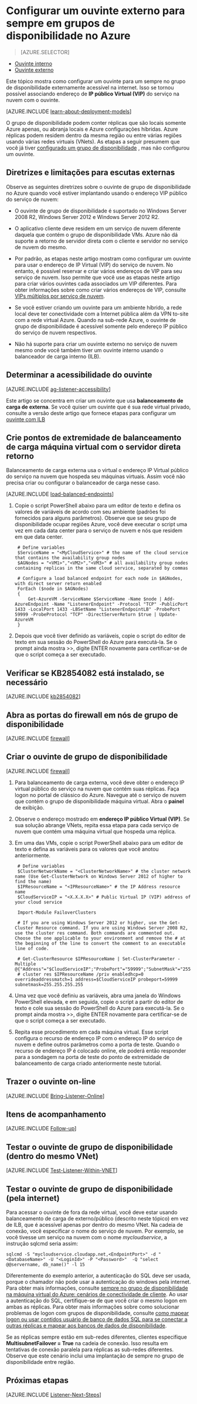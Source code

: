 <properties
    pageTitle="Configurar um ouvinte externo para sempre em grupos de disponibilidade | Microsoft Azure"
    description="Este tutorial orienta você pelas etapas de criação de um sempre na disponibilidade grupo ouvinte no Azure que é acessível externamente usando o endereço IP Virtual público do serviço de nuvem associado."
    services="virtual-machines-windows"
    documentationCenter="na"
    authors="MikeRayMSFT"
    manager="jhubbard"
    editor=""
    tags="azure-service-management" />
<tags
    ms.service="virtual-machines-windows"
    ms.devlang="na"
    ms.topic="article"
    ms.tgt_pltfrm="vm-windows-sql-server"
    ms.workload="infrastructure-services"
    ms.date="07/12/2016"
    ms.author="MikeRayMSFT" />

# <a name="configure-an-external-listener-for-always-on-availability-groups-in-azure"></a>Configurar um ouvinte externo para sempre em grupos de disponibilidade no Azure

> [AZURE.SELECTOR]
- [Ouvinte interno](virtual-machines-windows-classic-ps-sql-int-listener.md)
- [Ouvinte externo](virtual-machines-windows-classic-ps-sql-ext-listener.md)

Este tópico mostra como configurar um ouvinte para um sempre no grupo de disponibilidade externamente acessível na internet. Isso se tornou possível associando endereço de **IP público Virtual (VIP)** do serviço na nuvem com o ouvinte.

[AZURE.INCLUDE [learn-about-deployment-models](../../includes/learn-about-deployment-models-classic-include.md)]


O grupo de disponibilidade podem conter réplicas que são locais somente Azure apenas, ou abranja locais e Azure configurações híbridas. Azure réplicas podem residem dentro da mesma região ou entre várias regiões usando várias redes virtuais (VNets). As etapas a seguir presumem que você já tiver [configurado um grupo de disponibilidade](virtual-machines-windows-classic-portal-sql-alwayson-availability-groups.md) , mas não configurou um ouvinte.

## <a name="guidelines-and-limitations-for-external-listeners"></a>Diretrizes e limitações para escutas externas

Observe as seguintes diretrizes sobre o ouvinte de grupo de disponibilidade no Azure quando você estiver implantando usando o endereço VIP público do serviço de nuvem:

- O ouvinte de grupo de disponibilidade é suportado no Windows Server 2008 R2, Windows Server 2012 e Windows Server 2012 R2.

- O aplicativo cliente deve residem em um serviço de nuvem diferente daquela que contém o grupo de disponibilidade VMs. Azure não dá suporte a retorno de servidor direta com o cliente e servidor no serviço de nuvem do mesmo.

- Por padrão, as etapas neste artigo mostram como configurar um ouvinte para usar o endereço de IP Virtual (VIP) do serviço de nuvem. No entanto, é possível reservar e criar vários endereços de VIP para seu serviço de nuvem. Isso permite que você use as etapas neste artigo para criar vários ouvintes cada associados um VIP diferentes. Para obter informações sobre como criar vários endereços de VIP, consulte [VIPs múltiplos por serviço de nuvem](../load-balancer/load-balancer-multivip.md).

- Se você estiver criando um ouvinte para um ambiente híbrido, a rede local deve ter conectividade com a Internet pública além da VPN to-site com a rede virtual Azure. Quando na sub-rede Azure, o ouvinte de grupo de disponibilidade é acessível somente pelo endereço IP público do serviço de nuvem respectivos.

- Não há suporte para criar um ouvinte externo no serviço de nuvem mesmo onde você também tiver um ouvinte interno usando o balanceador de carga interno (ILB).

## <a name="determine-the-accessibility-of-the-listener"></a>Determinar a acessibilidade do ouvinte

[AZURE.INCLUDE [ag-listener-accessibility](../../includes/virtual-machines-ag-listener-determine-accessibility.md)]

Este artigo se concentra em criar um ouvinte que usa **balanceamento de carga de externa**. Se você quiser um ouvinte que é sua rede virtual privado, consulte a versão deste artigo que fornece etapas para configurar um [ouvinte com ILB](virtual-machines-windows-classic-ps-sql-int-listener.md)

## <a name="create-load-balanced-vm-endpoints-with-direct-server-return"></a>Crie pontos de extremidade de balanceamento de carga máquina virtual com o servidor direta retorno

Balanceamento de carga externa usa o virtual o endereço IP Virtual público do serviço na nuvem que hospeda seu máquinas virtuais. Assim você não precisa criar ou configurar o balanceador de carga nesse caso.

[AZURE.INCLUDE [load-balanced-endpoints](../../includes/virtual-machines-ag-listener-load-balanced-endpoints.md)]

1. Copie o script PowerShell abaixo para um editor de texto e defina os valores de variáveis de acordo com seu ambiente (padrões foi fornecidos para alguns parâmetros). Observe que se seu grupo de disponibilidade ocupar regiões Azure, você deve executar o script uma vez em cada data center para o serviço de nuvem e nós que residem em que data center.

        # Define variables
        $ServiceName = "<MyCloudService>" # the name of the cloud service that contains the availability group nodes
        $AGNodes = "<VM1>","<VM2>","<VM3>" # all availability group nodes containing replicas in the same cloud service, separated by commas

        # Configure a load balanced endpoint for each node in $AGNodes, with direct server return enabled
        ForEach ($node in $AGNodes)
        {
            Get-AzureVM -ServiceName $ServiceName -Name $node | Add-AzureEndpoint -Name "ListenerEndpoint" -Protocol "TCP" -PublicPort 1433 -LocalPort 1433 -LBSetName "ListenerEndpointLB" -ProbePort 59999 -ProbeProtocol "TCP" -DirectServerReturn $true | Update-AzureVM
        }

1. Depois que você tiver definido as variáveis, copie o script do editor de texto em sua sessão do PowerShell do Azure para executá-la. Se o prompt ainda mostra >>, digite ENTER novamente para certificar-se de que o script começa a ser executado.

## <a name="verify-that-kb2854082-is-installed-if-necessary"></a>Verificar se KB2854082 está instalado, se necessário

[AZURE.INCLUDE [kb2854082](../../includes/virtual-machines-ag-listener-kb2854082.md)]

## <a name="open-the-firewall-ports-in-availability-group-nodes"></a>Abra as portas do firewall em nós de grupo de disponibilidade

[AZURE.INCLUDE [firewall](../../includes/virtual-machines-ag-listener-open-firewall.md)]

## <a name="create-the-availability-group-listener"></a>Criar o ouvinte de grupo de disponibilidade

[AZURE.INCLUDE [firewall](../../includes/virtual-machines-ag-listener-create-listener.md)]

1. Para balanceamento de carga externa, você deve obter o endereço IP virtual público do serviço na nuvem que contém suas réplicas. Faça logon no portal de clássico do Azure. Navegue até o serviço de nuvem que contém o grupo de disponibilidade máquina virtual. Abra o **painel** de exibição.

3. Observe o endereço mostrado em **endereço IP público Virtual (VIP)**. Se sua solução abrange VNets, repita essa etapa para cada serviço de nuvem que contém uma máquina virtual que hospeda uma réplica.

4. Em uma das VMs, copie o script PowerShell abaixo para um editor de texto e defina as variáveis para os valores que você anotou anteriormente.

        # Define variables
        $ClusterNetworkName = "<ClusterNetworkName>" # the cluster network name (Use Get-ClusterNetwork on Windows Server 2012 of higher to find the name)
        $IPResourceName = "<IPResourceName>" # the IP Address resource name
        $CloudServiceIP = "<X.X.X.X>" # Public Virtual IP (VIP) address of your cloud service

        Import-Module FailoverClusters

        # If you are using Windows Server 2012 or higher, use the Get-Cluster Resource command. If you are using Windows Server 2008 R2, use the cluster res command. Both commands are commented out. Choose the one applicable to your environment and remove the # at the beginning of the line to convert the comment to an executable line of code.

        # Get-ClusterResource $IPResourceName | Set-ClusterParameter -Multiple @{"Address"="$CloudServiceIP";"ProbePort"="59999";"SubnetMask"="255.255.255.255";"Network"="$ClusterNetworkName";"OverrideAddressMatch"=1;"EnableDhcp"=0}
        # cluster res $IPResourceName /priv enabledhcp=0 overrideaddressmatch=1 address=$CloudServiceIP probeport=59999  subnetmask=255.255.255.255


1. Uma vez que você definiu as variáveis, abra uma janela do Windows PowerShell elevada, e em seguida, copie o script a partir do editor de texto e cole sua sessão do PowerShell do Azure para executá-la. Se o prompt ainda mostra >>, digite ENTER novamente para certificar-se de que o script começa a ser executado.

1. Repita esse procedimento em cada máquina virtual. Esse script configura o recurso de endereço IP com o endereço IP do serviço de nuvem e define outros parâmetros como a porta de teste. Quando o recurso de endereço IP é colocado online, ele poderá então responder para a sondagem na porta de teste do ponto de extremidade de balanceamento de carga criado anteriormente neste tutorial.

## <a name="bring-the-listener-online"></a>Trazer o ouvinte on-line

[AZURE.INCLUDE [Bring-Listener-Online](../../includes/virtual-machines-ag-listener-bring-online.md)]

## <a name="follow-up-items"></a>Itens de acompanhamento

[AZURE.INCLUDE [Follow-up](../../includes/virtual-machines-ag-listener-follow-up.md)]

## <a name="test-the-availability-group-listener-within-the-same-vnet"></a>Testar o ouvinte de grupo de disponibilidade (dentro do mesmo VNet)

[AZURE.INCLUDE [Test-Listener-Within-VNET](../../includes/virtual-machines-ag-listener-test.md)]

## <a name="test-the-availability-group-listener-over-the-internet"></a>Testar o ouvinte de grupo de disponibilidade (pela internet)

Para acessar o ouvinte de fora da rede virtual, você deve estar usando balanceamento de carga de externo/público (descrito neste tópico) em vez de ILB, que é acessível apenas por dentro do mesmo VNet. Na cadeia de conexão, você especificar o nome do serviço de nuvem. Por exemplo, se você tivesse um serviço na nuvem com o nome *mycloudservice*, a instrução sqlcmd seria assim:

    sqlcmd -S "mycloudservice.cloudapp.net,<EndpointPort>" -d "<DatabaseName>" -U "<LoginId>" -P "<Password>"  -Q "select @@servername, db_name()" -l 15

Diferentemente do exemplo anterior, a autenticação do SQL deve ser usada, porque o chamador não pode usar a autenticação do windows pela internet. Para obter mais informações, consulte [sempre no grupo de disponibilidade na máquina virtual do Azure: cenários de conectividade de cliente](http://blogs.msdn.com/b/sqlcat/archive/2014/02/03/alwayson-availability-group-in-windows-azure-vm-client-connectivity-scenarios.aspx). Ao usar a autenticação do SQL, certifique-se de que você criar o mesmo logon em ambas as réplicas. Para obter mais informações sobre como solucionar problemas de logon com grupos de disponibilidade, consulte [como mapear logon ou usar contidos usuário de banco de dados SQL para se conectar a outras réplicas e mapear aos bancos de dados de disponibilidade](http://blogs.msdn.com/b/alwaysonpro/archive/2014/02/19/how-to-map-logins-or-use-contained-sql-database-user-to-connect-to-other-replicas-and-map-to-availability-databases.aspx).

Se as réplicas sempre estão em sub-redes diferentes, clientes especifique **MultisubnetFailover = True** na cadeia de conexão. Isso resulta em tentativas de conexão paralela para réplicas as sub-redes diferentes. Observe que este cenário inclui uma implantação de sempre no grupo de disponibilidade entre região.

## <a name="next-steps"></a>Próximas etapas

[AZURE.INCLUDE [Listener-Next-Steps](../../includes/virtual-machines-ag-listener-next-steps.md)]
